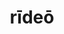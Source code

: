 ---
title: rīdeō
meaning: to smile, laugh
ch: three
pos: verb
inf: rīdēre
secondppstem: rīd
infend: ēre
conjugation: second
derivatives: derision, ridiculous
mt: yes
mt1thru4: yes
ss1: yes
---